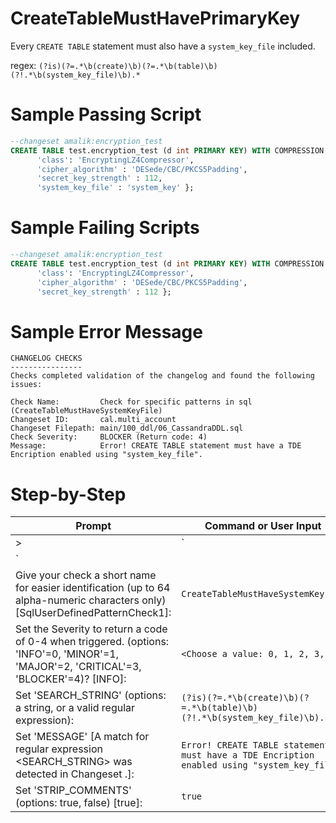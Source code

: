 # CreateTableMustHavePrimaryKey

Every `CREATE TABLE` statement must also have a `system_key_file` included.

regex: `(?is)(?=.*\b(create)\b)(?=.*\b(table)\b)(?!.*\b(system_key_file)\b).*`

# Sample Passing Script
``` sql
--changeset amalik:encryption_test
CREATE TABLE test.encryption_test (d int PRIMARY KEY) WITH COMPRESSION = {
      'class': 'EncryptingLZ4Compressor', 
      'cipher_algorithm' : 'DESede/CBC/PKCS5Padding', 
      'secret_key_strength' : 112,
      'system_key_file' : 'system_key' };
```
# Sample Failing Scripts
``` sql
--changeset amalik:encryption_test
CREATE TABLE test.encryption_test (d int PRIMARY KEY) WITH COMPRESSION = {
      'class': 'EncryptingLZ4Compressor', 
      'cipher_algorithm' : 'DESede/CBC/PKCS5Padding', 
      'secret_key_strength' : 112 };
```

# Sample Error Message
```
CHANGELOG CHECKS
----------------
Checks completed validation of the changelog and found the following issues:

Check Name:         Check for specific patterns in sql (CreateTableMustHaveSystemKeyFile)
Changeset ID:       cal.multi_account
Changeset Filepath: main/100_ddl/06_CassandraDDL.sql
Check Severity:     BLOCKER (Return code: 4)
Message:            Error! CREATE TABLE statement must have a TDE Encription enabled using "system_key_file".
```

# Step-by-Step
| Prompt | Command or User Input |
| ------ | ----------------------|
| > | `
` |
| Give your check a short name for easier identification (up to 64 alpha-numeric characters only) [SqlUserDefinedPatternCheck1]: | `CreateTableMustHaveSystemKeyFile` |
| Set the Severity to return a code of 0-4 when triggered. (options: 'INFO'=0, 'MINOR'=1, 'MAJOR'=2, 'CRITICAL'=3, 'BLOCKER'=4)? [INFO]: | `<Choose a value: 0, 1, 2, 3, 4>` |
| Set 'SEARCH_STRING' (options: a string, or a valid regular expression): | `(?is)(?=.*\b(create)\b)(?=.*\b(table)\b)(?!.*\b(system_key_file)\b).*` |
| Set 'MESSAGE' [A match for regular expression <SEARCH_STRING> was detected in Changeset <CHANGESET>.]: | `Error! CREATE TABLE statement must have a TDE Encription enabled using "system_key_file".` |
| Set 'STRIP_COMMENTS' (options: true, false) [true]: | `true` |
